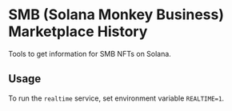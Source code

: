 # SMB (Solana Monkey Business) Marketplace History

Tools to get information for SMB NFTs on Solana.

## Usage

To run the `realtime` service, set environment variable `REALTIME=1`.
